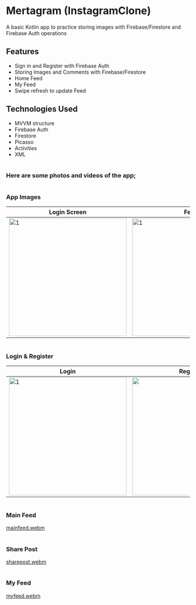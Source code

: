 # Mertagram (InstagramClone)
A basic Kotlin app to practice storing images with Firebase/Firestore and Firebase Auth operations
<br>

## Features
- Sign in and Register with Firebase Auth <br>
- Storing Images and Comments with Firebase/Firestore
- Home Feed <br>
- My Feed <br>
- Swipe refresh to update Feed <br>

## Technologies Used
- MVVM structure <br>
- Firebase Auth <br>
- Firestore <br>
- Picasso <br>
- Activities <br>
- XML <br>

#
### Here are some photos and videos of the app;
#

### App Images
|   Login Screen   |    Feed    |
|----------|-------------|
| <img width="322" alt="1" src="https://github.com/mertgoksu/Mertagram/assets/119433132/f4f0f48b-5b2f-47b1-b875-11d14d4c578c"> | <img width="322" alt="1" src="https://github.com/mertgoksu/Mertagram/assets/119433132/f959597f-9c33-49b2-9139-f1c00a75dae4"> |

#
### Login & Register
|   Login   |    Register    |
|----------|:-------------:|
| <img width="322" alt="1" src="https://github.com/mertgoksu/Mertagram/assets/119433132/b49d06f3-22fc-4422-9956-05f140caee60"> | <img width="322" alt="1" src="https://github.com/mertgoksu/Mertagram/assets/119433132/43cb0da2-22c2-49a6-acfd-64e1688eaa69"> |

#
### Main Feed
[mainfeed.webm](https://github.com/mertgoksu/Mertagram/assets/119433132/e9d6872a-e471-4a8a-8837-b159e6f36dc6)

#
### Share Post
[sharepost.webm](https://github.com/mertgoksu/Mertagram/assets/119433132/4db7a19d-0990-4206-a782-1768a27392a1)

#
### My Feed
[myfeed.webm](https://github.com/mertgoksu/Mertagram/assets/119433132/a987a522-5a36-4e43-99a4-3bb65eb73fe3)




